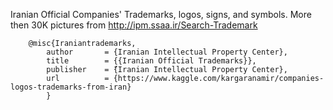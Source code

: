Iranian Official Companies' Trademarks, logos, signs, and symbols. More then 30K pictures from http://ipm.ssaa.ir/Search-Trademark

```
    @misc{Iraniantrademarks,
        author       = {Iranian Intellectual Property Center},
        title        = {{Iranian Official Trademarks}},
        publisher    = {ّIranian Intellectual Property Center},
        url          = {https://www.kaggle.com/kargaranamir/companies-logos-trademarks-from-iran}
        }
```


